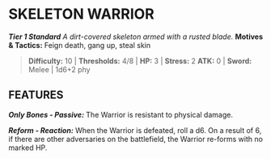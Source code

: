 ﻿---
tags:
  - Adversary
  - Creature
  - Statblock

name: 'SKELETON WARRIOR'
tier: 1
type: Standard
description: 'A dirt-covered skeleton armed with a rusted blade.'
motives_and_tactics: 'Feign death, gang up, steal skin'
difficulty: '10'
thresholds: '4/8'
hp: '3'
stress: '2'
atk: '0'
attack: 'Sword'
range: 'Melee'
damage: '1d6+2 phy'
experience:
feats:
- name: 'Only Bones'
  type: 'Passive'
  text: 'The Warrior is resistant to physical damage.'
- name: 'Reform'
  type: 'Reaction'
  text: 'When the Warrior is defeated, roll a d6. On a result of 6, if there are other adversaries on the battlefield, the Warrior re-forms with no marked HP.'
layout: Daggerheart Adversary
source: srd-adversary
statblock: true
---

# SKELETON WARRIOR

***Tier 1 Standard***
*A dirt-covered skeleton armed with a rusted blade.*
**Motives & Tactics:** Feign death, gang up, steal skin

> **Difficulty:** 10 | **Thresholds:** 4/8 | **HP:** 3 | **Stress:** 2
> **ATK:** 0 | **Sword:** Melee | 1d6+2 phy  

## FEATURES

***Only Bones - Passive:*** The Warrior is resistant to physical damage.

***Reform - Reaction:*** When the Warrior is defeated, roll a d6. On a result of 6, if there are other adversaries on the battlefield, the Warrior re-forms with no marked HP.
